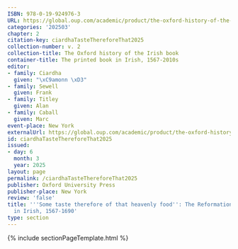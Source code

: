 ```yaml
---
ISBN: 978-0-19-924976-3
URL: https://global.oup.com/academic/product/the-oxford-history-of-the-irish-book-volume-ii-9780199249763?cc=ge&lang=3n#
categories: '202503'
chapter: 2
citation-key: ciardhaTasteThereforeThat2025
collection-number: v. 2
collection-title: The Oxford history of the Irish book
container-title: The printed book in Irish, 1567-2010s
editor:
- family: Ciardha
  given: "\xC9amonn \xD3"
- family: Sewell
  given: Frank
- family: Titley
  given: Alan
- family: Caball
  given: Marc
event-place: New York
externalUrl: https://global.oup.com/academic/product/the-oxford-history-of-the-irish-book-volume-ii-9780199249763?cc=ge&lang=3n#
id: ciardhaTasteThereforeThat2025
issued:
- day: 6
  month: 3
  year: 2025
layout: page
permalink: /ciardhaTasteThereforeThat2025
publisher: Oxford University Press
publisher-place: New York
review: 'false'
title: '''Some taste therefore of that heavenly food'': The Reformation and the Book
  in Irish, 1567-1690'
type: section
---
```

{% include sectionPageTemplate.html %}